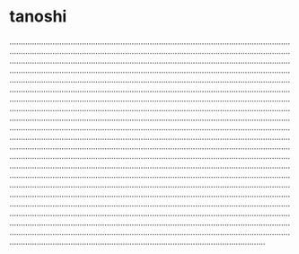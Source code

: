 # tanoshi
.............................................................................................................................................................................................................................................................................................................................................................................................................................................................................................................................................................................................................................................................................................................................................................................................................................................................................................................................................................................................................................................................................................................................................................................................................................................................................................................................................................................................................................................................................................................................................................................................................................................................................................................................................................................................................................................................................................................................................................................................................................................................................................................................................................................................................................................................................................................................................................................................................................................................................................................................................................................................................................................................................................................................................................................................................................
